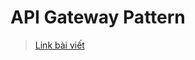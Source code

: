 # API Gateway Pattern

> [Link bài viết](https://viblo.asia/p/gioi-thieu-ve-api-gateway-pattern-cho-kien-truc-ung-dung-microservice-yMnKM2xNZ7P?utm_source=newsletter&utm_medium=email&utm_campaign=weekly_digest)